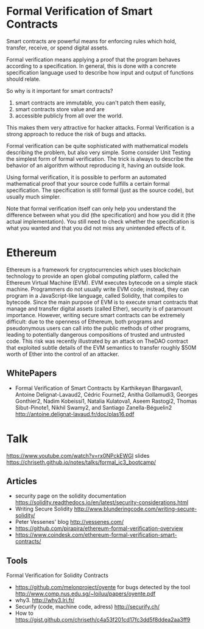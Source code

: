 # Formal Verification of Smart Contracts
Smart contracts are powerful means for enforcing rules which hold, transfer, receive, or spend digital assets. 

Formal verification means applying a proof that the program behaves according to a specification. In general, this is done with a concrete specification language used to describe how input and output of functions should relate.

So why is it important for smart contracts? 
1. smart contracts are immutable, you can't patch them easily, 
2. smart contracts store value and are 
3. accessible publicly from all over the world. 

This makes them very attractive for hacker attacks. Formal Verification is a strong approach to reduce the risk of bugs and attacks.

Formal verification can be quite sophisticated with mathematical models describing the problem, but also very simple. Some consider Unit Testing the simplest form of formal verification. The trick is always to describe the behavior of an algorithm without reproducing it, having an outside look. 

Using formal verification, it is possible to perform an automated mathematical proof that your source code fulfills a certain formal specification. The specification is still formal (just as the source code), but usually much simpler.

Note that formal verification itself can only help you understand the difference between what you did (the specification) and how you did it (the actual implementation). You still need to check whether the specification is what you wanted and that you did not miss any unintended effects of it.

# Ethereum

Ethereum is a framework for cryptocurrencies which uses blockchain technology to provide an open global computing platform, called the Ethereum Virtual Machine (EVM). EVM executes bytecode on a simple stack machine. Programmers do not usually write EVM code; instead, they can program in a JavaScript-like language, called Solidity, that compiles to bytecode. Since the main purpose of EVM is to execute smart contracts that manage and transfer digital assets (called Ether), security is of paramount importance. However, writing secure smart contracts can be extremely difficult: due to the openness of Ethereum, both programs and pseudonymous users can call into the public methods of other programs, leading to potentially dangerous compositions of trusted and untrusted code. This risk was recently illustrated by an attack on TheDAO contract that exploited subtle details of the EVM semantics to transfer roughly $50M worth of Ether into the control of an attacker.

## WhitePapers
* Formal Verification of Smart Contracts by Karthikeyan Bhargavan1, Antoine Delignat-Lavaud2, Cédric Fournet2, Anitha Gollamudi3, Georges Gonthier2, Nadim Kobeissi1, Natalia Kulatova1, Aseem Rastogi2, Thomas Sibut-Pinote1, Nikhil Swamy2, and Santiago Zanella-Béguelin2 http://antoine.delignat-lavaud.fr/doc/plas16.pdf

# Talk
https://www.youtube.com/watch?v=rx0NPckEWGI slides https://chriseth.github.io/notes/talks/formal_ic3_bootcamp/

## Articles
* security page on the solidity documentation https://solidity.readthedocs.io/en/latest/security-considerations.html
* Writing Secure Solidity http://www.blunderingcode.com/writing-secure-solidity/
* Peter Vessenes' blog http://vessenes.com/
* https://github.com/pirapira/ethereum-formal-verification-overview
* https://www.coindesk.com/ethereum-formal-verification-smart-contracts/


## Tools
Formal Verification for Solidity Contracts 

* https://github.com/melonproject/oyente  for bugs detected by the tool http://www.comp.nus.edu.sg/~loiluu/papers/oyente.pdf
* why3. http://why3.lri.fr/
* Securify (code, machine code, adress) http://securify.ch/
* How to https://gist.github.com/chriseth/c4a53f201cd17fc3dd5f8ddea2aa3ff9
